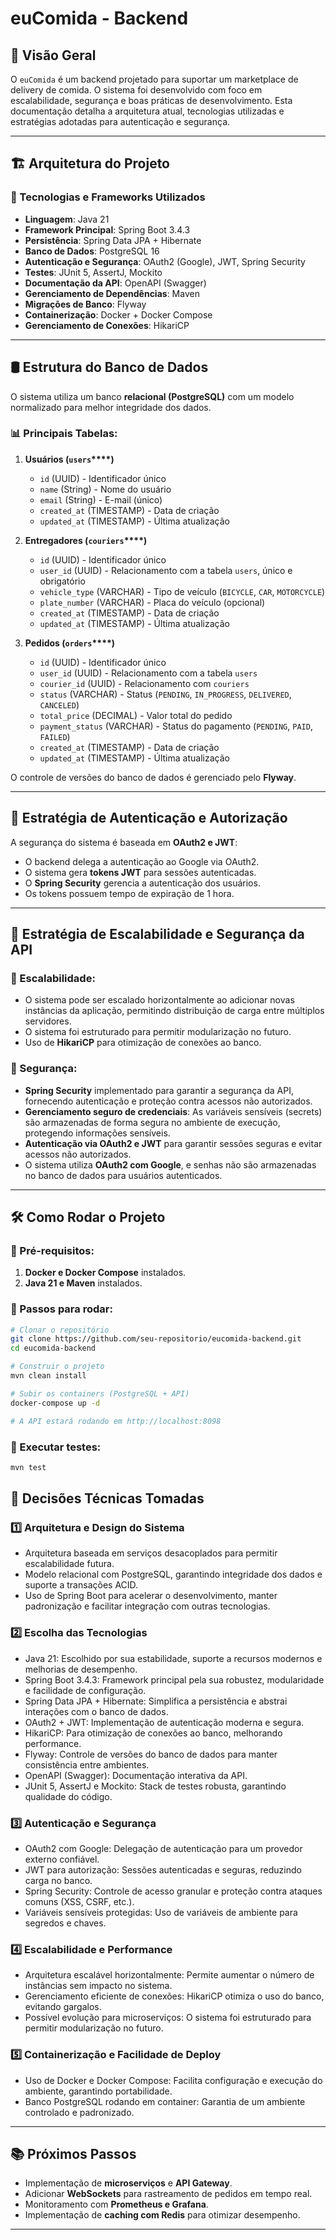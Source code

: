# euComida - Backend

## 📌 Visão Geral

O `euComida` é um backend projetado para suportar um marketplace de delivery de comida. O sistema foi desenvolvido com foco em escalabilidade, segurança e boas práticas de desenvolvimento. Esta documentação detalha a arquitetura atual, tecnologias utilizadas e estratégias adotadas para autenticação e segurança.

---

## 🏗 Arquitetura do Projeto

### 🔹 Tecnologias e Frameworks Utilizados

- **Linguagem**: Java 21
- **Framework Principal**: Spring Boot 3.4.3
- **Persistência**: Spring Data JPA + Hibernate
- **Banco de Dados**: PostgreSQL 16
- **Autenticação e Segurança**: OAuth2 (Google), JWT, Spring Security
- **Testes**: JUnit 5, AssertJ, Mockito
- **Documentação da API**: OpenAPI (Swagger)
- **Gerenciamento de Dependências**: Maven
- **Migrações de Banco**: Flyway
- **Containerização**: Docker + Docker Compose
- **Gerenciamento de Conexões**: HikariCP

---

## 🛢 Estrutura do Banco de Dados

O sistema utiliza um banco **relacional (PostgreSQL)** com um modelo normalizado para melhor integridade dos dados.

### 📊 Principais Tabelas:

1. **Usuários (********`users`********\*\*\*\*)**

   - `id` (UUID) - Identificador único
   - `name` (String) - Nome do usuário
   - `email` (String) - E-mail (único)
   - `created_at` (TIMESTAMP) - Data de criação
   - `updated_at` (TIMESTAMP) - Última atualização

2. **Entregadores (********`couriers`********\*\*\*\*)**

   - `id` (UUID) - Identificador único
   - `user_id` (UUID) - Relacionamento com a tabela `users`, único e obrigatório
   - `vehicle_type` (VARCHAR) - Tipo de veículo (`BICYCLE`, `CAR`, `MOTORCYCLE`)
   - `plate_number` (VARCHAR) - Placa do veículo (opcional)
   - `created_at` (TIMESTAMP) - Data de criação
   - `updated_at` (TIMESTAMP) - Última atualização

3. **Pedidos (********`orders`********\*\*\*\*)**

   - `id` (UUID) - Identificador único
   - `user_id` (UUID) - Relacionamento com a tabela `users`
   - `courier_id` (UUID) - Relacionamento com `couriers`
   - `status` (VARCHAR) - Status (`PENDING`, `IN_PROGRESS`, `DELIVERED`, `CANCELED`)
   - `total_price` (DECIMAL) - Valor total do pedido
   - `payment_status` (VARCHAR) - Status do pagamento (`PENDING`, `PAID`, `FAILED`)
   - `created_at` (TIMESTAMP) - Data de criação
   - `updated_at` (TIMESTAMP) - Última atualização

O controle de versões do banco de dados é gerenciado pelo **Flyway**.

---

## 🔑 Estratégia de Autenticação e Autorização

A segurança do sistema é baseada em **OAuth2 e JWT**:

- O backend delega a autenticação ao Google via OAuth2.
- O sistema gera **tokens JWT** para sessões autenticadas.
- O **Spring Security** gerencia  a autenticação dos usuários.
- Os tokens possuem tempo de expiração de 1 hora.

---

## 🚀 Estratégia de Escalabilidade e Segurança da API

### 🔹 Escalabilidade:

- O sistema pode ser escalado horizontalmente ao adicionar novas instâncias da aplicação, permitindo distribuição de carga entre múltiplos servidores.
- O sistema foi estruturado para permitir modularização no futuro.
- Uso de **HikariCP** para otimização de conexões ao banco.

### 🔹 Segurança:

- **Spring Security** implementado para garantir a segurança da API, fornecendo autenticação e proteção contra acessos não autorizados.
- **Gerenciamento seguro de credenciais**: As variáveis sensíveis (secrets) são armazenadas de forma segura no ambiente de execução, protegendo informações sensíveis.
- **Autenticação via OAuth2 e JWT** para garantir sessões seguras e evitar acessos não autorizados.
- O sistema utiliza **OAuth2 com Google**, e senhas não são armazenadas no banco de dados para usuários autenticados.

---

## 🛠 Como Rodar o Projeto

### 🔹 Pré-requisitos:

1. **Docker e Docker Compose** instalados.
2. **Java 21 e Maven** instalados.

### 🔹 Passos para rodar:

```sh
# Clonar o repositório
git clone https://github.com/seu-repositorio/eucomida-backend.git
cd eucomida-backend

# Construir o projeto
mvn clean install

# Subir os containers (PostgreSQL + API)
docker-compose up -d

# A API estará rodando em http://localhost:8098
```

### 🔹 Executar testes:

```sh
mvn test
```

## 📌 Decisões Técnicas Tomadas

### 1️⃣ Arquitetura e Design do Sistema
- Arquitetura baseada em serviços desacoplados para permitir escalabilidade futura.
- Modelo relacional com PostgreSQL, garantindo integridade dos dados e suporte a transações ACID.
- Uso de Spring Boot para acelerar o desenvolvimento, manter padronização e facilitar integração com outras tecnologias.

### 2️⃣ Escolha das Tecnologias
- Java 21: Escolhido por sua estabilidade, suporte a recursos modernos e melhorias de desempenho.
- Spring Boot 3.4.3: Framework principal pela sua robustez, modularidade e facilidade de configuração.
- Spring Data JPA + Hibernate: Simplifica a persistência e abstrai interações com o banco de dados.
- OAuth2 + JWT: Implementação de autenticação moderna e segura.
- HikariCP: Para otimização de conexões ao banco, melhorando performance.
- Flyway: Controle de versões do banco de dados para manter consistência entre ambientes.
- OpenAPI (Swagger): Documentação interativa da API.
- JUnit 5, AssertJ e Mockito: Stack de testes robusta, garantindo qualidade do código.

### 3️⃣ Autenticação e Segurança
- OAuth2 com Google: Delegação de autenticação para um provedor externo confiável.
- JWT para autorização: Sessões autenticadas e seguras, reduzindo carga no banco.
- Spring Security: Controle de acesso granular e proteção contra ataques comuns (XSS, CSRF, etc.).
- Variáveis sensíveis protegidas: Uso de variáveis de ambiente para segredos e chaves.

### 4️⃣ Escalabilidade e Performance
- Arquitetura escalável horizontalmente: Permite aumentar o número de instâncias sem impacto no sistema.
- Gerenciamento eficiente de conexões: HikariCP otimiza o uso do banco, evitando gargalos.
- Possível evolução para microserviços: O sistema foi estruturado para permitir modularização no futuro.

### 5️⃣ Containerização e Facilidade de Deploy
- Uso de Docker e Docker Compose: Facilita configuração e execução do ambiente, garantindo portabilidade.
- Banco PostgreSQL rodando em container: Garantia de um ambiente controlado e padronizado.
---

## 📚 Próximos Passos

- Implementação de **microserviços** e **API Gateway**.
- Adicionar **WebSockets** para rastreamento de pedidos em tempo real.
- Monitoramento com **Prometheus e Grafana**.
- Implementação de **caching com Redis** para otimizar desempenho.

---

